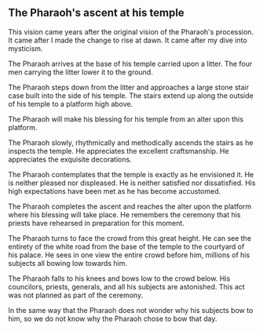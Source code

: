 ## The Pharaoh's ascent at his temple

This vision came years after the original vision of the Pharaoh's procession. It came after I made the change to rise at dawn. It came after my dive into mysticism.

The Pharaoh arrives at the base of his temple carried upon a litter. The four men carrying the litter lower it to the ground. 

The Pharaoh steps down from the litter and approaches a large stone stair case built into the side of his temple. The stairs extend up along the outside of his temple to a platform high above. 

The Pharaoh will make his blessing for his temple from an alter upon this platform.

The Pharaoh slowly, rhythmically and methodically ascends the stairs as he inspects the temple. He appreciates the excellent craftsmanship. He appreciates the exquisite decorations.

The Pharaoh contemplates that the temple is exactly as he envisioned it. He is neither pleased nor displeased. He is neither satisfied nor dissatisfied. His high expectations have been met as he has become accustomed.

The Pharaoh completes the ascent and reaches the alter upon the platform where his blessing will take place. He remembers the ceremony that his priests have rehearsed in preparation for this moment.

The Pharaoh turns to face the crowd from this great height. He can see the entirety of the white road from the base of the temple to the courtyard of his palace. He sees in one view the entire crowd before him, millions of his subjects all bowing low towards him.

The Pharaoh falls to his knees and bows low to the crowd below. His councilors, priests, generals, and all his subjects are astonished. This act was not planned as part of the ceremony.

In the same way that the Pharaoh does not wonder why his subjects bow to him, so we do not know why the Pharaoh chose to bow that day.
